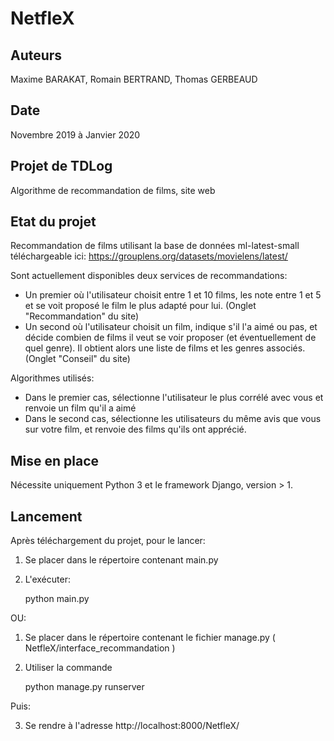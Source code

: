 # NetfleX

## Auteurs
Maxime BARAKAT, Romain BERTRAND, Thomas GERBEAUD
## Date
Novembre 2019 à Janvier 2020


## Projet de TDLog
Algorithme de recommandation de films, site web

## Etat du projet

Recommandation de films utilisant la base de données ml-latest-small téléchargeable ici:
https://grouplens.org/datasets/movielens/latest/

Sont actuellement disponibles deux services de recommandations:
- Un premier où l'utilisateur choisit entre 1 et 10 films, les note entre 1 et 5 et se voit proposé le film le plus adapté pour lui. (Onglet "Recommandation" du site)
- Un second où l'utilisateur choisit un film, indique s'il l'a aimé ou pas, et décide combien de films il veut se voir proposer (et éventuellement de quel genre). Il obtient alors une liste de films et les genres associés. (Onglet "Conseil" du site)

Algorithmes utilisés:
- Dans le premier cas, sélectionne l'utilisateur le plus corrélé avec vous et renvoie un film qu'il a aimé
- Dans le second cas, sélectionne les utilisateurs du même avis que vous sur votre film, et renvoie des films qu'ils ont apprécié.


## Mise en place
Nécessite uniquement Python 3 et le framework Django, version > 1.

## Lancement
Après téléchargement du projet, pour le lancer:

1. Se placer dans le répertoire contenant main.py
2. L'exécuter: 


    python main.py

OU:

1. Se placer dans le répertoire contenant le fichier manage.py ( NetfleX/interface_recommandation )
2. Utiliser la commande 


    python manage.py runserver

Puis:

3. Se rendre à l'adresse http://localhost:8000/NetfleX/

